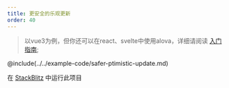 ```yaml
---
title: 更安全的乐观更新
order: 40
---
```


> 以vue3为例，但你还可以在react、svelte中使用alova，详细请阅读 [入门指南](/zh/overview/);

@include(../../example-code/safer-ptimistic-update.md)

在 [StackBlitz](https://stackblitz.com/edit/alova-example-safer-ptimistic-update?file=src/App.vue) 中运行此项目